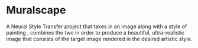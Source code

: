 # Muralscape
A Neural Style Transfer project that takes in an image along with a style of painting , combines the two in order to produce a beautiful, ultra-realistic image that consists of the target image rendered in the desired artistic style.
